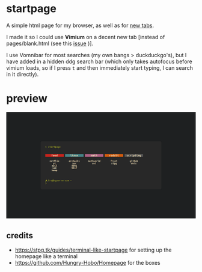 # startpage
A simple html page for my browser, as well as for [new tabs](https://chrome.google.com/webstore/detail/change-new-tab/mocklpfdimiadpbgamlgehpgpodggahe "new tab extension").

I made it so I could use **Vimium** on a decent new tab [instead of pages/blank.html (see this [issue](https://github.com/philc/vimium/issues/1515 "issue link") )].

I use Vomnibar for most searches (my own bangs > duckduckgo's), but I have added in a hidden ddg search bar (which only takes autofocus before vimium loads, so if I press `t` and then immediately start typing, I can search in it directly).

# preview
![](startpage.gif)

## credits

- https://stpg.tk/guides/terminal-like-startpage for setting up the homepage like a terminal
- https://github.com/Hungry-Hobo/Homepage for the boxes
